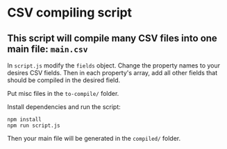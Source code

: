 # CSV compiling script

## This script will compile many CSV files into one main file: `main.csv`

In `script.js` modify the `fields` object. Change the property names to your desires CSV fields. Then in each property's array, add all other fields that should be compiled in the desired field.

Put misc files in the `to-compile/` folder.

Install dependencies and run the script:
```
npm install
npm run script.js
```
Then your main file will be generated in the `compiled/` folder.
